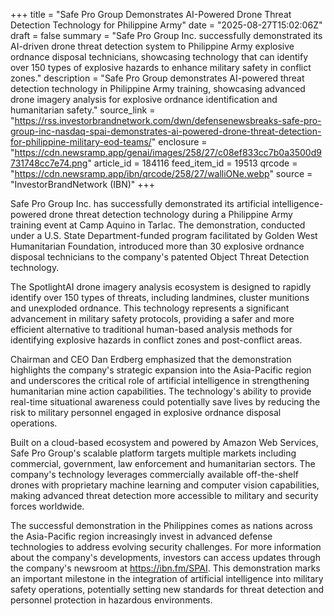 +++
title = "Safe Pro Group Demonstrates AI-Powered Drone Threat Detection Technology for Philippine Army"
date = "2025-08-27T15:02:06Z"
draft = false
summary = "Safe Pro Group Inc. successfully demonstrated its AI-driven drone threat detection system to Philippine Army explosive ordnance disposal technicians, showcasing technology that can identify over 150 types of explosive hazards to enhance military safety in conflict zones."
description = "Safe Pro Group demonstrates AI-powered threat detection technology in Philippine Army training, showcasing advanced drone imagery analysis for explosive ordnance identification and humanitarian safety."
source_link = "https://rss.investorbrandnetwork.com/dwn/defensenewsbreaks-safe-pro-group-inc-nasdaq-spai-demonstrates-ai-powered-drone-threat-detection-for-philippine-military-eod-teams/"
enclosure = "https://cdn.newsramp.app/genai/images/258/27/c08ef833cc7b0a3500d9731748cc7e74.png"
article_id = 184116
feed_item_id = 19513
qrcode = "https://cdn.newsramp.app/ibn/qrcode/258/27/walliONe.webp"
source = "InvestorBrandNetwork (IBN)"
+++

<p>Safe Pro Group Inc. has successfully demonstrated its artificial intelligence-powered drone threat detection technology during a Philippine Army training event at Camp Aquino in Tarlac. The demonstration, conducted under a U.S. State Department-funded program facilitated by Golden West Humanitarian Foundation, introduced more than 30 explosive ordnance disposal technicians to the company's patented Object Threat Detection technology.</p><p>The SpotlightAI drone imagery analysis ecosystem is designed to rapidly identify over 150 types of threats, including landmines, cluster munitions and unexploded ordnance. This technology represents a significant advancement in military safety protocols, providing a safer and more efficient alternative to traditional human-based analysis methods for identifying explosive hazards in conflict zones and post-conflict areas.</p><p>Chairman and CEO Dan Erdberg emphasized that the demonstration highlights the company's strategic expansion into the Asia-Pacific region and underscores the critical role of artificial intelligence in strengthening humanitarian mine action capabilities. The technology's ability to provide real-time situational awareness could potentially save lives by reducing the risk to military personnel engaged in explosive ordnance disposal operations.</p><p>Built on a cloud-based ecosystem and powered by Amazon Web Services, Safe Pro Group's scalable platform targets multiple markets including commercial, government, law enforcement and humanitarian sectors. The company's technology leverages commercially available off-the-shelf drones with proprietary machine learning and computer vision capabilities, making advanced threat detection more accessible to military and security forces worldwide.</p><p>The successful demonstration in the Philippines comes as nations across the Asia-Pacific region increasingly invest in advanced defense technologies to address evolving security challenges. For more information about the company's developments, investors can access updates through the company's newsroom at <a href="https://ibn.fm/SPAI" rel="nofollow" target="_blank">https://ibn.fm/SPAI</a>. This demonstration marks an important milestone in the integration of artificial intelligence into military safety operations, potentially setting new standards for threat detection and personnel protection in hazardous environments.</p>